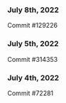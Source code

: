 ### July 8th, 2022

Commit #129226

### July 5th, 2022

Commit #314353


### July 4th, 2022

Commit #72281
